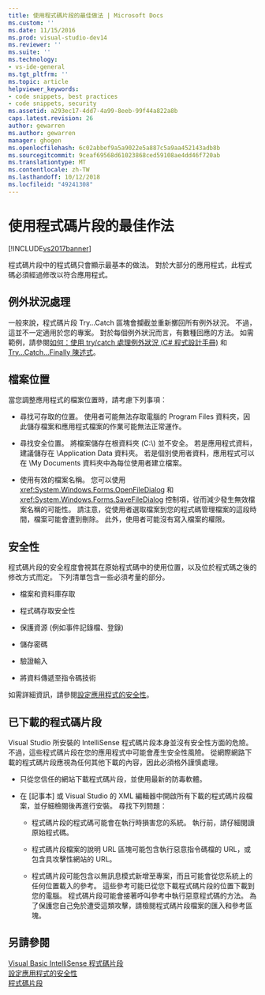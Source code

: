```yaml
---
title: 使用程式碼片段的最佳做法 | Microsoft Docs
ms.custom: ''
ms.date: 11/15/2016
ms.prod: visual-studio-dev14
ms.reviewer: ''
ms.suite: ''
ms.technology:
- vs-ide-general
ms.tgt_pltfrm: ''
ms.topic: article
helpviewer_keywords:
- code snippets, best practices
- code snippets, security
ms.assetid: a293ec17-4dd7-4a99-8eeb-99f44a822a8b
caps.latest.revision: 26
author: gewarren
ms.author: gewarren
manager: ghogen
ms.openlocfilehash: 6c02abbef9a5a9022e5a887c5a9aa452143adb8b
ms.sourcegitcommit: 9ceaf69568d61023868ced59108ae4dd46f720ab
ms.translationtype: MT
ms.contentlocale: zh-TW
ms.lasthandoff: 10/12/2018
ms.locfileid: "49241308"
---
```

# <a name="best-practices-for-using-code-snippets"></a>使用程式碼片段的最佳作法
[!INCLUDE[vs2017banner](../includes/vs2017banner.md)]

程式碼片段中的程式碼只會顯示最基本的做法。 對於大部分的應用程式，此程式碼必須經過修改以符合應用程式。  
  
## <a name="handling-exceptions"></a>例外狀況處理  
 一般來說，程式碼片段 Try…Catch 區塊會攔截並重新擲回所有例外狀況。 不過，這並不一定適用於您的專案。 對於每個例外狀況而言，有數種回應的方法。 如需範例，請參閱[如何：使用 try/catch 處理例外狀況 (C# 程式設計手冊)](http://msdn.microsoft.com/library/ca8e3773-980e-4767-8633-7408540e9818) 和 [Try...Catch...Finally 陳述式](http://msdn.microsoft.com/library/d6488026-ccb3-42b8-a810-0d97b9d6472b)。  
  
## <a name="file-locations"></a>檔案位置  
 當您調整應用程式的檔案位置時，請考慮下列事項：  
  
-   尋找可存取的位置。 使用者可能無法存取電腦的 Program Files 資料夾，因此儲存檔案和應用程式檔案的作業可能無法正常運作。  
  
-   尋找安全位置。 將檔案儲存在根資料夾 (C:\\) 並不安全。 若是應用程式資料，建議儲存在 \Application Data 資料夾。 若是個別使用者資料，應用程式可以在 \My Documents 資料夾中為每位使用者建立檔案。  
  
-   使用有效的檔案名稱。 您可以使用 <xref:System.Windows.Forms.OpenFileDialog> 和 <xref:System.Windows.Forms.SaveFileDialog> 控制項，從而減少發生無效檔案名稱的可能性。 請注意，從使用者選取檔案到您的程式碼管理檔案的這段時間，檔案可能會遭到刪除。 此外，使用者可能沒有寫入檔案的權限。  
  
## <a name="security"></a>安全性  
 程式碼片段的安全程度會視其在原始程式碼中的使用位置，以及位於程式碼之後的修改方式而定。 下列清單包含一些必須考量的部分。  
  
-   檔案和資料庫存取  
  
-   程式碼存取安全性  
  
-   保護資源 (例如事件記錄檔、登錄)  
  
-   儲存密碼  
  
-   驗證輸入  
  
-   將資料傳遞至指令碼技術  
  
 如需詳細資訊，請參閱[設定應用程式的安全性](../ide/securing-applications.md)。  
  
## <a name="downloaded-code-snippets"></a>已下載的程式碼片段  
 Visual Studio 所安裝的 IntelliSense 程式碼片段本身並沒有安全性方面的危險。 不過，這些程式碼片段在您的應用程式中可能會產生安全性風險。 從網際網路下載的程式碼片段應視為任何其他下載的內容，因此必須格外謹慎處理。  
  
-   只從您信任的網站下載程式碼片段，並使用最新的防毒軟體。  
  
-   在 [記事本] 或 Visual Studio 的 XML 編輯器中開啟所有下載的程式碼片段檔案，並仔細檢閱後再進行安裝。 尋找下列問題：  
  
    -   程式碼片段的程式碼可能會在執行時損害您的系統。 執行前，請仔細閱讀原始程式碼。  
  
    -   程式碼片段檔案的說明 URL 區塊可能包含執行惡意指令碼檔的 URL，或包含具攻擊性網站的 URL。  
  
    -   程式碼片段可能包含以無訊息模式新增至專案，而且可能會從您系統上的任何位置載入的參考。 這些參考可能已從您下載程式碼片段的位置下載到您的電腦。 程式碼片段可能會接著呼叫參考中執行惡意程式碼的方法。 為了保護您自己免於遭受這類攻擊，請檢閱程式碼片段檔案的匯入和參考區塊。  
  
## <a name="see-also"></a>另請參閱  
 [Visual Basic IntelliSense 程式碼片段](http://msdn.microsoft.com/library/ffdde4c9-8141-4906-b09b-15181357a643)   
 [設定應用程式的安全性](../ide/securing-applications.md)   
 [程式碼片段](../ide/code-snippets.md)



